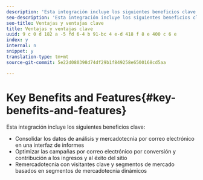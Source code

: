 ```yaml
---
description: 'Esta integración incluye los siguientes beneficios clave '
seo-description: 'Esta integración incluye los siguientes beneficios clave '
seo-title: Ventajas y ventajas clave
title: Ventajas y ventajas clave
uuid: 9 c 0 d 182 a -5 fd 6-4 b 91-bc 4 e-d 418 f 8 e 400 c 6 e
index: y
internal: n
snippet: y
translation-type: tm+mt
source-git-commit: 5e22d080398d74df29b1f849258e6500168cd5aa

---
```



# Key Benefits and Features{#key-benefits-and-features}

Esta integración incluye los siguientes beneficios clave:

* Consolidar los datos de análisis y mercadotecnia por correo electrónico en una interfaz de informes
* Optimizar las campañas por correo electrónico por conversión y contribución a los ingresos y al éxito del sitio
* Remercadotecnia con visitantes clave y segmentos de mercado basados en segmentos de mercadotecnia dinámicos

